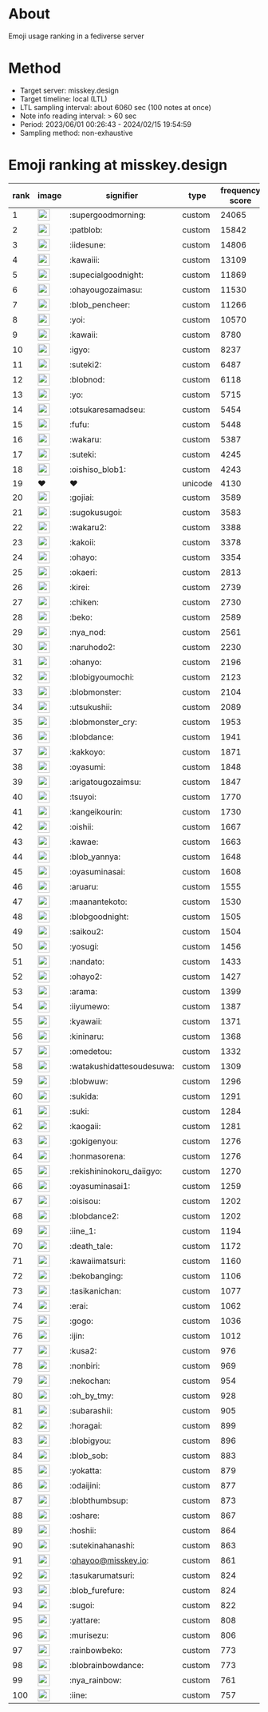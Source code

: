 # About
Emoji usage ranking in a fediverse server

# Method
- Target server: misskey.design
- Target timeline: local (LTL)
- LTL sampling interval: about 6060 sec (100 notes at once)
- Note info reading interval: > 60 sec
- Period: 2023/06/01 00:26:43 - 2024/02/15 19:54:59 
- Sampling method: non-exhaustive

# Emoji ranking at misskey.design

|rank|image|signifier|type|frequency score|
|----|----|----|----|----|
|1|<img height="24" src="https://misskey.design/emoji/supergoodmorning.webp">|:supergoodmorning:|custom|24065|
|2|<img height="24" src="https://misskey.design/emoji/patblob.webp">|:patblob:|custom|15842|
|3|<img height="24" src="https://misskey.design/emoji/iidesune.webp">|:iidesune:|custom|14806|
|4|<img height="24" src="https://misskey.design/emoji/kawaiii.webp">|:kawaiii:|custom|13109|
|5|<img height="24" src="https://misskey.design/emoji/supecialgoodnight.webp">|:supecialgoodnight:|custom|11869|
|6|<img height="24" src="https://misskey.design/emoji/ohayougozaimasu.webp">|:ohayougozaimasu:|custom|11530|
|7|<img height="24" src="https://misskey.design/emoji/blob_pencheer.webp">|:blob_pencheer:|custom|11266|
|8|<img height="24" src="https://misskey.design/emoji/yoi.webp">|:yoi:|custom|10570|
|9|<img height="24" src="https://misskey.design/emoji/kawaii.webp">|:kawaii:|custom|8780|
|10|<img height="24" src="https://misskey.design/emoji/igyo.webp">|:igyo:|custom|8237|
|11|<img height="24" src="https://misskey.design/emoji/suteki2.webp">|:suteki2:|custom|6487|
|12|<img height="24" src="https://misskey.design/emoji/blobnod.webp">|:blobnod:|custom|6118|
|13|<img height="24" src="https://misskey.design/emoji/yo.webp">|:yo:|custom|5715|
|14|<img height="24" src="https://misskey.design/emoji/otsukaresamadseu.webp">|:otsukaresamadseu:|custom|5454|
|15|<img height="24" src="https://misskey.design/emoji/fufu.webp">|:fufu:|custom|5448|
|16|<img height="24" src="https://misskey.design/emoji/wakaru.webp">|:wakaru:|custom|5387|
|17|<img height="24" src="https://misskey.design/emoji/suteki.webp">|:suteki:|custom|4245|
|18|<img height="24" src="https://misskey.design/emoji/oishiso_blob1.webp">|:oishiso_blob1:|custom|4243|
|19|❤|❤|unicode|4130|
|20|<img height="24" src="https://misskey.design/emoji/gojiai.webp">|:gojiai:|custom|3589|
|21|<img height="24" src="https://misskey.design/emoji/sugokusugoi.webp">|:sugokusugoi:|custom|3583|
|22|<img height="24" src="https://misskey.design/emoji/wakaru2.webp">|:wakaru2:|custom|3388|
|23|<img height="24" src="https://misskey.design/emoji/kakoii.webp">|:kakoii:|custom|3378|
|24|<img height="24" src="https://misskey.design/emoji/ohayo.webp">|:ohayo:|custom|3354|
|25|<img height="24" src="https://misskey.design/emoji/okaeri.webp">|:okaeri:|custom|2813|
|26|<img height="24" src="https://misskey.design/emoji/kirei.webp">|:kirei:|custom|2739|
|27|<img height="24" src="https://misskey.design/emoji/chiken.webp">|:chiken:|custom|2730|
|28|<img height="24" src="https://misskey.design/emoji/beko.webp">|:beko:|custom|2589|
|29|<img height="24" src="https://misskey.design/emoji/nya_nod.webp">|:nya_nod:|custom|2561|
|30|<img height="24" src="https://misskey.design/emoji/naruhodo2.webp">|:naruhodo2:|custom|2230|
|31|<img height="24" src="https://misskey.design/emoji/ohanyo.webp">|:ohanyo:|custom|2196|
|32|<img height="24" src="https://misskey.design/emoji/blobigyoumochi.webp">|:blobigyoumochi:|custom|2123|
|33|<img height="24" src="https://misskey.design/emoji/blobmonster.webp">|:blobmonster:|custom|2104|
|34|<img height="24" src="https://misskey.design/emoji/utsukushii.webp">|:utsukushii:|custom|2089|
|35|<img height="24" src="https://misskey.design/emoji/blobmonster_cry.webp">|:blobmonster_cry:|custom|1953|
|36|<img height="24" src="https://misskey.design/emoji/blobdance.webp">|:blobdance:|custom|1941|
|37|<img height="24" src="https://misskey.design/emoji/kakkoyo.webp">|:kakkoyo:|custom|1871|
|38|<img height="24" src="https://misskey.design/emoji/oyasumi.webp">|:oyasumi:|custom|1848|
|39|<img height="24" src="https://misskey.design/emoji/arigatougozaimsu.webp">|:arigatougozaimsu:|custom|1847|
|40|<img height="24" src="https://misskey.design/emoji/tsuyoi.webp">|:tsuyoi:|custom|1770|
|41|<img height="24" src="https://misskey.design/emoji/kangeikourin.webp">|:kangeikourin:|custom|1730|
|42|<img height="24" src="https://misskey.design/emoji/oishii.webp">|:oishii:|custom|1667|
|43|<img height="24" src="https://misskey.design/emoji/kawae.webp">|:kawae:|custom|1663|
|44|<img height="24" src="https://misskey.design/emoji/blob_yannya.webp">|:blob_yannya:|custom|1648|
|45|<img height="24" src="https://misskey.design/emoji/oyasuminasai.webp">|:oyasuminasai:|custom|1608|
|46|<img height="24" src="https://misskey.design/emoji/aruaru.webp">|:aruaru:|custom|1555|
|47|<img height="24" src="https://misskey.design/emoji/maanantekoto.webp">|:maanantekoto:|custom|1530|
|48|<img height="24" src="https://misskey.design/emoji/blobgoodnight.webp">|:blobgoodnight:|custom|1505|
|49|<img height="24" src="https://misskey.design/emoji/saikou2.webp">|:saikou2:|custom|1504|
|50|<img height="24" src="https://misskey.design/emoji/yosugi.webp">|:yosugi:|custom|1456|
|51|<img height="24" src="https://misskey.design/emoji/nandato.webp">|:nandato:|custom|1433|
|52|<img height="24" src="https://misskey.design/emoji/ohayo2.webp">|:ohayo2:|custom|1427|
|53|<img height="24" src="https://misskey.design/emoji/arama.webp">|:arama:|custom|1399|
|54|<img height="24" src="https://misskey.design/emoji/iiyumewo.webp">|:iiyumewo:|custom|1387|
|55|<img height="24" src="https://misskey.design/emoji/kyawaii.webp">|:kyawaii:|custom|1371|
|56|<img height="24" src="https://misskey.design/emoji/kininaru.webp">|:kininaru:|custom|1368|
|57|<img height="24" src="https://misskey.design/emoji/omedetou.webp">|:omedetou:|custom|1332|
|58|<img height="24" src="https://misskey.design/emoji/watakushidattesoudesuwa.webp">|:watakushidattesoudesuwa:|custom|1309|
|59|<img height="24" src="https://misskey.design/emoji/blobwuw.webp">|:blobwuw:|custom|1296|
|60|<img height="24" src="https://misskey.design/emoji/sukida.webp">|:sukida:|custom|1291|
|61|<img height="24" src="https://misskey.design/emoji/suki.webp">|:suki:|custom|1284|
|62|<img height="24" src="https://misskey.design/emoji/kaogaii.webp">|:kaogaii:|custom|1281|
|63|<img height="24" src="https://misskey.design/emoji/gokigenyou.webp">|:gokigenyou:|custom|1276|
|64|<img height="24" src="https://misskey.design/emoji/honmasorena.webp">|:honmasorena:|custom|1276|
|65|<img height="24" src="https://misskey.design/emoji/rekishininokoru_daiigyo.webp">|:rekishininokoru_daiigyo:|custom|1270|
|66|<img height="24" src="https://misskey.design/emoji/oyasuminasai1.webp">|:oyasuminasai1:|custom|1259|
|67|<img height="24" src="https://misskey.design/emoji/oisisou.webp">|:oisisou:|custom|1202|
|68|<img height="24" src="https://misskey.design/emoji/blobdance2.webp">|:blobdance2:|custom|1202|
|69|<img height="24" src="https://misskey.design/emoji/iine_1.webp">|:iine_1:|custom|1194|
|70|<img height="24" src="https://misskey.design/emoji/death_tale.webp">|:death_tale:|custom|1172|
|71|<img height="24" src="https://misskey.design/emoji/kawaiimatsuri.webp">|:kawaiimatsuri:|custom|1160|
|72|<img height="24" src="https://misskey.design/emoji/bekobanging.webp">|:bekobanging:|custom|1106|
|73|<img height="24" src="https://misskey.design/emoji/tasikanichan.webp">|:tasikanichan:|custom|1077|
|74|<img height="24" src="https://misskey.design/emoji/erai.webp">|:erai:|custom|1062|
|75|<img height="24" src="https://misskey.design/emoji/gogo.webp">|:gogo:|custom|1036|
|76|<img height="24" src="https://misskey.design/emoji/ijin.webp">|:ijin:|custom|1012|
|77|<img height="24" src="https://misskey.design/emoji/kusa2.webp">|:kusa2:|custom|976|
|78|<img height="24" src="https://misskey.design/emoji/nonbiri.webp">|:nonbiri:|custom|969|
|79|<img height="24" src="https://misskey.design/emoji/nekochan.webp">|:nekochan:|custom|954|
|80|<img height="24" src="https://misskey.design/emoji/oh_by_tmy.webp">|:oh_by_tmy:|custom|928|
|81|<img height="24" src="https://misskey.design/emoji/subarashii.webp">|:subarashii:|custom|905|
|82|<img height="24" src="https://misskey.design/emoji/horagai.webp">|:horagai:|custom|899|
|83|<img height="24" src="https://misskey.design/emoji/blobigyou.webp">|:blobigyou:|custom|896|
|84|<img height="24" src="https://misskey.design/emoji/blob_sob.webp">|:blob_sob:|custom|883|
|85|<img height="24" src="https://misskey.design/emoji/yokatta.webp">|:yokatta:|custom|879|
|86|<img height="24" src="https://misskey.design/emoji/odaijini.webp">|:odaijini:|custom|877|
|87|<img height="24" src="https://misskey.design/emoji/blobthumbsup.webp">|:blobthumbsup:|custom|873|
|88|<img height="24" src="https://misskey.design/emoji/oshare.webp">|:oshare:|custom|867|
|89|<img height="24" src="https://misskey.design/emoji/hoshii.webp">|:hoshii:|custom|864|
|90|<img height="24" src="https://misskey.design/emoji/sutekinahanashi.webp">|:sutekinahanashi:|custom|863|
|91|<img height="24" src="https://misskey.design/emoji/ohayoo.webp">|:ohayoo@misskey.io:|custom|861|
|92|<img height="24" src="https://misskey.design/emoji/tasukarumatsuri.webp">|:tasukarumatsuri:|custom|824|
|93|<img height="24" src="https://misskey.design/emoji/blob_furefure.webp">|:blob_furefure:|custom|824|
|94|<img height="24" src="https://misskey.design/emoji/sugoi.webp">|:sugoi:|custom|822|
|95|<img height="24" src="https://misskey.design/emoji/yattare.webp">|:yattare:|custom|808|
|96|<img height="24" src="https://misskey.design/emoji/murisezu.webp">|:murisezu:|custom|806|
|97|<img height="24" src="https://misskey.design/emoji/rainbowbeko.webp">|:rainbowbeko:|custom|773|
|98|<img height="24" src="https://misskey.design/emoji/blobrainbowdance.webp">|:blobrainbowdance:|custom|773|
|99|<img height="24" src="https://misskey.design/emoji/nya_rainbow.webp">|:nya_rainbow:|custom|761|
|100|<img height="24" src="https://misskey.design/emoji/iine.webp">|:iine:|custom|757|
